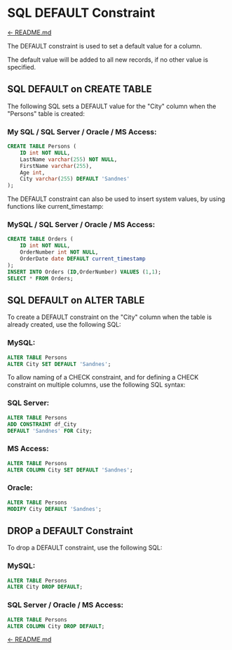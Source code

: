 # SQL DEFAULT Constraint

[← README.md](../README.md)

The DEFAULT constraint is used to set a default value for a column.

The default value will be added to all new records, if no other value is specified.

## SQL DEFAULT on CREATE TABLE

The following SQL sets a DEFAULT value for the "City" column when the "Persons" table is created:

### My SQL / SQL Server / Oracle / MS Access:

```sql
CREATE TABLE Persons (
    ID int NOT NULL,
    LastName varchar(255) NOT NULL,
    FirstName varchar(255),
    Age int,
    City varchar(255) DEFAULT 'Sandnes'
);
```

The DEFAULT constraint can also be used to insert system values, by using functions like current_timestamp:

### MySQL / SQL Server / Oracle / MS Access:

```sql
CREATE TABLE Orders (
    ID int NOT NULL,
    OrderNumber int NOT NULL,
    OrderDate date DEFAULT current_timestamp
);
INSERT INTO Orders (ID,OrderNumber) VALUES (1,1);
SELECT * FROM Orders;
```

## SQL DEFAULT on ALTER TABLE

To create a DEFAULT constraint on the "City" column when the table is already created, use the following SQL:

### MySQL:

```sql
ALTER TABLE Persons
ALTER City SET DEFAULT 'Sandnes';
```

To allow naming of a CHECK constraint, and for defining a CHECK constraint on multiple columns, use the following SQL syntax:

### SQL Server:

```sql
ALTER TABLE Persons
ADD CONSTRAINT df_City
DEFAULT 'Sandnes' FOR City;
```

### MS Access:

```sql
ALTER TABLE Persons
ALTER COLUMN City SET DEFAULT 'Sandnes';
```

### Oracle:

```sql
ALTER TABLE Persons
MODIFY City DEFAULT 'Sandnes';
```

## DROP a DEFAULT Constraint

To drop a DEFAULT constraint, use the following SQL:

### MySQL:

```sql
ALTER TABLE Persons
ALTER City DROP DEFAULT;
```

### SQL Server / Oracle / MS Access:

```sql
ALTER TABLE Persons
ALTER COLUMN City DROP DEFAULT;
```

[← README.md](../README.md)